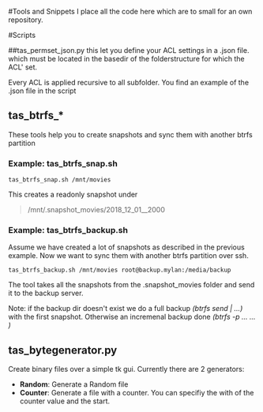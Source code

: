 #Tools and Snippets
I place all the code here which are to small for an own repository. 

#Scripts

##tas_permset_json.py
this let you define your ACL settings in a .json file. which must be located in the basedir of the folderstructure for which the ACL' set. 

Every ACL is applied recursive to all subfolder. You find an example of the .json file in the script

## tas_btrfs_*
These tools help you to create snapshots and sync them with another btrfs partition

### Example: tas_btrfs_snap.sh
```
tas_btrfs_snap.sh /mnt/movies
```
This creates a  readonly snapshot under 
> /mnt/.snapshot_movies/2018_12_01__2000

### Example: tas_btrfs_backup.sh
Assume we have created a lot of snapshots as described in the previous example. Now we want to sync them with another btrfs partition over ssh.  
```
tas_btrfs_backup.sh /mnt/movies root@backup.mylan:/media/backup
```
The tool takes all the snapshots from the .snapshot_movies folder and send it to the backup server.

Note: if the backup dir doesn't exist we do a full backup *(btrfs send | ...)* with the first snapshot. Otherwise an incremenal backup done *(btrfs -p ... ... )*

## tas_bytegenerator.py
Create binary files over a simple tk gui.
Currently there are 2 generators:
* **Random**: Generate a Random file
* **Counter**: Generate a file with a counter. You can specifiy the with of the counter value and the start.